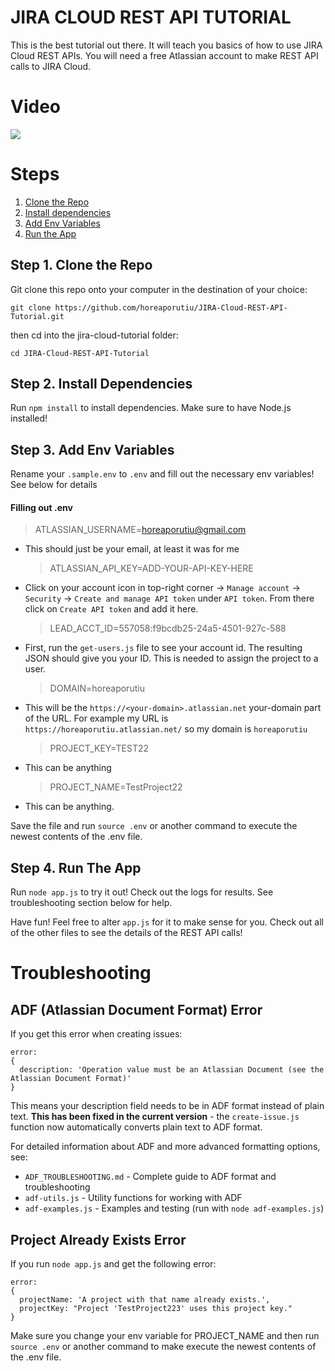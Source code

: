 # JIRA CLOUD REST API TUTORIAL

This is the best tutorial out there. It will teach you basics of how to use JIRA Cloud REST APIs.
You will need a free Atlassian account to make REST API calls to JIRA Cloud.

# Video

[![](https://user-images.githubusercontent.com/10428517/227070350-22134bbb-d288-4800-a5ac-996258db223e.png)](https://www.youtube.com/watch?v=yRglBW7YnjA)

# Steps

1. [Clone the Repo](#step-1-clone-the-repo)
2. [Install dependencies](#step-2-create-ibm-cloud-services)
3. [Add Env Variables](#step-3-Add-env-variables)
4. [Run the App](#step-4-Run-the-app)

## Step 1. Clone the Repo

Git clone this repo onto your computer in the destination of your choice:

```
git clone https://github.com/horeaporutiu/JIRA-Cloud-REST-API-Tutorial.git
```

then cd into the jira-cloud-tutorial folder:

```
cd JIRA-Cloud-REST-API-Tutorial
```

## Step 2. Install Dependencies

Run `npm install` to install dependencies. Make sure to have Node.js installed!

## Step 3. Add Env Variables

Rename your `.sample.env` to `.env` and fill out the necessary env variables! See below for details

#### Filling out .env

> ATLASSIAN_USERNAME=horeaporutiu@gmail.com

- This should just be your email, at least it was for me
  > ATLASSIAN_API_KEY=ADD-YOUR-API-KEY-HERE
- Click on your account icon in top-right corner -> `Manage account` -> `Security` -> `Create and manage API token` under `API token`. From there click on `Create API token` and add it here.
  > LEAD_ACCT_ID=557058:f9bcdb25-24a5-4501-927c-588
- First, run the `get-users.js` file to see your account id. The resulting JSON should give you your ID.
  This is needed to assign the project to a user.
  > DOMAIN=horeaporutiu
- This will be the `https://<your-domain>.atlassian.net` your-domain part of the URL. For example my URL is
  `https://horeaporutiu.atlassian.net/` so my domain is `horeaporutiu`
  > PROJECT_KEY=TEST22
- This can be anything
  > PROJECT_NAME=TestProject22
- This can be anything.

Save the file and run `source .env` or another command to execute the newest contents of the .env file.

## Step 4. Run The App

Run `node app.js` to try it out! Check out the logs for results. See troubleshooting section below for help.

Have fun! Feel free to alter `app.js` for it to make sense for you. Check out all of the other files
to see the details of the REST API calls!

# Troubleshooting

## ADF (Atlassian Document Format) Error

If you get this error when creating issues:

```
error:
{
  description: 'Operation value must be an Atlassian Document (see the Atlassian Document Format)'
}
```

This means your description field needs to be in ADF format instead of plain text. **This has been fixed in the current version** - the `create-issue.js` function now automatically converts plain text to ADF format.

For detailed information about ADF and more advanced formatting options, see:

- `ADF_TROUBLESHOOTING.md` - Complete guide to ADF format and troubleshooting
- `adf-utils.js` - Utility functions for working with ADF
- `adf-examples.js` - Examples and testing (run with `node adf-examples.js`)

## Project Already Exists Error

If you run `node app.js` and get the following error:

```
error:
{
  projectName: 'A project with that name already exists.',
  projectKey: "Project 'TestProject223' uses this project key."
}
```

Make sure you change your env variable for PROJECT_NAME and then run `source .env` or another command
to make execute the newest contents of the .env file.
